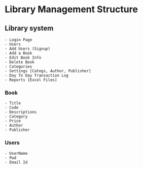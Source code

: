 # Library Management Structure

## Library system

    - Login Page
    - Users
    - Add Users (Signup)
    - Add a Book
    - Edit Book Info
    - Delete Book 
    - Categories
    - Settings [Categs, Author, Publisher]
    - Day To Day Transaction Log
    - Reports [Excel Files]

### Book

    - Title
    - Code
    - Descriptions
    - Category
    - Price
    - Author
    - Publisher

### Users

    - UserName
    - Pwd
    - Email Id
